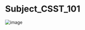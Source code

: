 # Subject_CSST_101



![image](https://github.com/user-attachments/assets/99ee2e88-1f34-4fbd-a8a9-b77091ee35ee)
